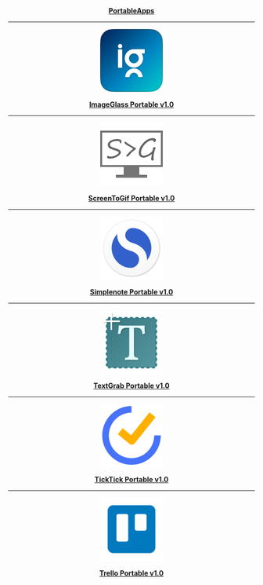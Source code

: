 <div align="center">
	<a href="https://github.com/xmha97/PortableApps/releases">
		<b>
			PortableApps
		</b>
	</a>
	<hr/>
	<p>
		<a href="https://github.com/xmha97/PortableApps/releases/tag/ImageGlass-v2.21">
			<img src="ImageGlassPortable/App/AppInfo/appicon_128.png" width="128" alt="ImageGlass" />
		</a>
	</p>
	<a href="https://github.com/xmha97/PortableApps/releases/tag/ImageGlass-v2.21">
		<b>
			ImageGlass Portable v1.0
		</b>
	</a>
	<hr/>
	<p>
		<a href="https://github.com/xmha97/PortableApps/releases/tag/ScreenToGif-v2.21">
			<img src="ScreenToGifPortable/App/AppInfo/appicon_128.png" width="128" alt="ScreenToGif" />
		</a>
	</p>
	<a href="https://github.com/xmha97/PortableApps/releases/tag/ScreenToGif-v2.21">
		<b>
			ScreenToGif Portable v1.0
		</b>
	</a>
	<hr/>
	<p>
		<a href="https://github.com/xmha97/PortableApps/releases/tag/Simplenote-v2.21">
			<img src="SimplenotePortable/App/AppInfo/appicon_128.png" width="128" alt="Simplenote" />
		</a>
	</p>
	<a href="https://github.com/xmha97/PortableApps/releases/tag/Simplenote-v2.21">
		<b>
			Simplenote Portable v1.0
		</b>
	</a>
	<hr/>
	<p>
		<a href="https://github.com/xmha97/PortableApps/releases/tag/TextGrab-v2.21">
			<img src="TextGrabPortable/App/AppInfo/appicon_128.png" width="128" alt="TextGrab" />
		</a>
	</p>
	<a href="https://github.com/xmha97/PortableApps/releases/tag/TextGrab-v2.21">
		<b>
			TextGrab Portable v1.0
		</b>
	</a>
	<hr/>
	<p>
		<a href="https://github.com/xmha97/PortableApps/releases/tag/TickTick-v2.21">
			<img src="TickTickPortable/App/AppInfo/appicon_128.png" width="128" alt="TickTick" />
		</a>
	</p>
	<a href="https://github.com/xmha97/PortableApps/releases/tag/TickTick-v2.21">
		<b>
			TickTick Portable v1.0
		</b>
	</a>
	<hr/>
	<p>
		<a href="https://github.com/xmha97/PortableApps/releases/tag/Trello-v2.21">
			<img src="TrelloPortable/App/AppInfo/appicon_128.png" width="128" alt="Trello" />
		</a>
	</p>
	<a href="https://github.com/xmha97/PortableApps/releases/tag/Trello-v2.21">
		<b>
			Trello Portable v1.0
		</b>
	</a>
</div>

